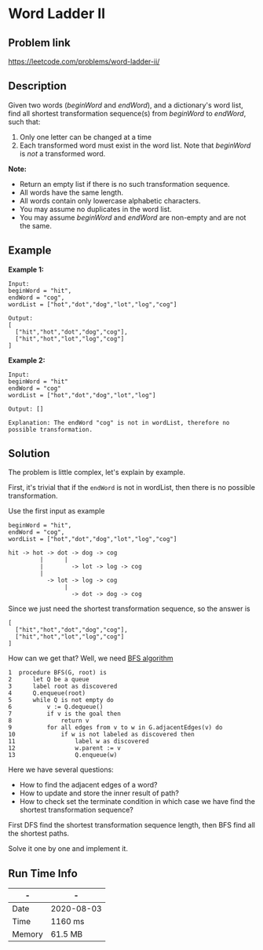 # Word Ladder II

## Problem link
https://leetcode.com/problems/word-ladder-ii/

## Description

Given two words (*beginWord* and *endWord*), and a dictionary's word list, find all shortest transformation sequence(s) from *beginWord* to *endWord*, such that:

1. Only one letter can be changed at a time
2. Each transformed word must exist in the word list. Note that *beginWord* is *not* a transformed word.

**Note:**

- Return an empty list if there is no such transformation sequence.
- All words have the same length.
- All words contain only lowercase alphabetic characters.
- You may assume no duplicates in the word list.
- You may assume *beginWord* and *endWord* are non-empty and are not the same.

## Example
**Example 1:**

```
Input:
beginWord = "hit",
endWord = "cog",
wordList = ["hot","dot","dog","lot","log","cog"]

Output:
[
  ["hit","hot","dot","dog","cog"],
  ["hit","hot","lot","log","cog"]
]
```

**Example 2:**

```
Input:
beginWord = "hit"
endWord = "cog"
wordList = ["hot","dot","dog","lot","log"]

Output: []

Explanation: The endWord "cog" is not in wordList, therefore no possible transformation.
```

 

## Solution
The problem is little complex, let's explain by example.

First, it's trivial that if the `endWord` is not in wordList, then there is no possible transformation.

Use the first input as example
```
beginWord = "hit",
endWord = "cog",
wordList = ["hot","dot","dog","lot","log","cog"]

hit -> hot -> dot -> dog -> cog
         |      |   
         |        -> lot -> log -> cog
         |
           -> lot -> log -> cog
                |
                  -> dot -> dog -> cog
```
Since we just need the shortest transformation sequence, so the answer is
```
[
  ["hit","hot","dot","dog","cog"],
  ["hit","hot","lot","log","cog"]
]
```
How can we get that? Well, we need [BFS algorithm](https://en.wikipedia.org/wiki/Breadth-first_search)

```
1  procedure BFS(G, root) is
2      let Q be a queue
3      label root as discovered
4      Q.enqueue(root)
5      while Q is not empty do
6          v := Q.dequeue()
7          if v is the goal then
8              return v
9          for all edges from v to w in G.adjacentEdges(v) do
10             if w is not labeled as discovered then
11                 label w as discovered
12                 w.parent := v
13                 Q.enqueue(w)
```

Here we have several questions:
- How to find the adjacent edges of a word?
- How to update and store the inner result of path?
- How to check set the terminate condition in which case we have find the shortest transformation sequence?

First DFS find the shortest transformation sequence length, then BFS find all the shortest paths.

Solve it one by one and implement it.


## Run Time Info

\- | \-
------------ | -------------
Date | 2020-08-03
Time |  1160 ms
Memory | 61.5 MB
